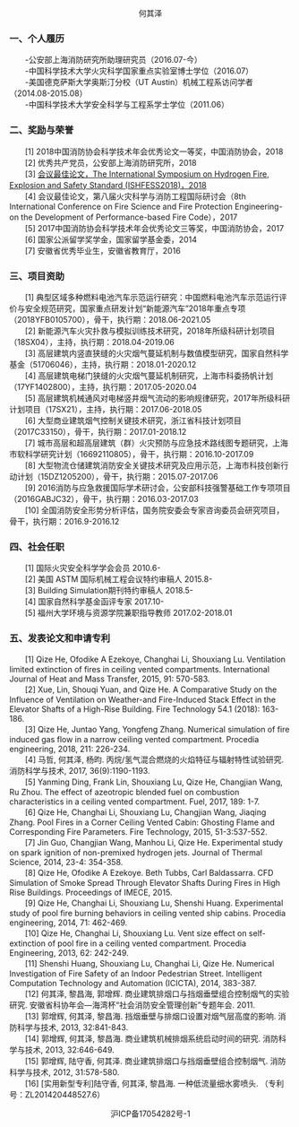 <p align="center">何其泽</p>

### 一、个人履历
　　-公安部上海消防研究所助理研究员（2016.07-今）  
　　-中国科学技术大学火灾科学国家重点实验室博士学位（2016.07）  
　　-美国德克萨斯大学奥斯汀分校（UT Austin）机械工程系访问学者（2014.08-2015.08）  
　　-中国科学技术大学安全科学与工程系学士学位（2011.06）
  
### 二、奖励与荣誉
　　[1]	2018中国消防协会科学技术年会优秀论文一等奖，中国消防协会，2018  
　　[2]	优秀共产党员，公安部上海消防研究所，2018  
　　[3]	[会议最佳论文，The International Symposium on Hydrogen Fire, Explosion and Safety Standard (ISHFESS2018)，2018](2018ISHFESS/2018ISHFESS.md)  
　　[4]	会议最佳论文，第八届火灾科学与消防工程国际研讨会（8th International Conference on Fire Science and Fire Protection Engineering-on the Development of Performance-based Fire Code），2017  
　　[5]	2017中国消防协会科学技术年会优秀论文三等奖，中国消防协会，2017  
　　[6]	国家公派留学奖学金，国家留学基金委，2014  
　　[7]	安徽省优秀毕业生，安徽省教育厅，2016

### 三、项目资助
　　[1]	典型区域多种燃料电池汽车示范运行研究：中国燃料电池汽车示范运行评价与安全规范研究，国家重点研发计划“新能源汽车”2018年重点专项（2018YFB0105700），骨干，执行期：2018.06-2021.05  
　　[2]	新能源汽车火灾扑救与模拟训练技术研究，2018年所级科研计划项目（18SX04），主持，执行期：2018.04-2019.06  
　　[3]	高层建筑内竖直狭缝的火灾烟气蔓延机制与数值模型研究，国家自然科学基金（51706046），主持，执行期：2018.01-2020.12  
　　[4]	高层建筑电梯门狭缝的火灾烟气蔓延机制研究，上海市科委扬帆计划（17YF1402800），主持，执行期：2017.05-2020.04  
　　[5]	高层建筑机械通风对电梯竖井烟气流动的影响规律研究，2017年所级科研计划项目（17SX21），主持，执行期：2017.06-2018.05  
　　[6]	大型商业建筑烟气控制关键技术研究，浙江省科技计划项目（2017C33150），骨干，执行期：2017.01-2018.12  
　　[7]	城市高层和超高层建筑（群）火灾预防与应急技术路线图专题研究，上海市软科学研究计划（16692110805），骨干，执行期：2016.10-2017.09  
　　[8]	大型物流仓储建筑消防安全关键技术研究及应用示范，上海市科技创新行动计划（15DZ1205200），骨干，执行期：2015.07-2017.06  
　　[9]	2016消防与应急救援国际学术研讨会，公安部科技强警基础工作专项项目（2016GABJC32），骨干，执行期：2016.03-2017.03  
　　[10]	全国消防安全形势分析评估，国务院安委会专家咨询委员会研究项目，骨干，执行期：2016.9-2016.12

### 四、社会任职
　　[1]	国际火灾安全科学学会会员 2010.6-   
　　[2]	美国 ASTM 国际机械工程会议特约审稿人 2015.8-   
　　[3]	Building Simulation期刊特约审稿人 2018.5-   
　　[4]	国家自然科学基金函评专家 2017.10-   
　　[5]	福州大学环境与资源学院兼职指导教师 2017.02-2018.01

### 五、发表论文和申请专利
　　[1]	Qize He, Ofodike A Ezekoye, Changhai Li, Shouxiang Lu. Ventilation limited extinction of fires in ceiling vented compartments. International Journal of Heat and Mass Transfer, 2015, 91: 570-583.   
　　[2]	Xue, Lin, Shouqi Yuan, and Qize He. A Comparative Study on the Influence of Ventilation on Weather-and Fire-Induced Stack Effect in the Elevator Shafts of a High-Rise Building. Fire Technology 54.1 (2018): 163-186.  
　　[3]	Qize He, Juntao Yang, Yongfeng Zhang. Numerical simulation of fire induced gas flow in a narrow ceiling vented compartment. Procedia engineering, 2018, 211: 226-234.  
　　[4]	马哲, 何其泽, 杨昀. 丙烷/氢气混合燃烧的火焰特征与辐射特性试验研究. 消防科学与技术, 2017, 36(9):1190-1193.  
　　[5]	Yanming Ding, Frank Lin, Shouxiang Lu, Qize He, Changjian Wang, Ru Zhou. The effect of azeotropic blended fuel on combustion characteristics in a ceiling vented compartment. Fuel, 2017, 189: 1-7.  
　　[6]	Qize He, Changhai Li, Shouxiang Lu, Changjian Wang, Jiaqing Zhang. Pool Fires in a Corner Ceiling Vented Cabin: Ghosting Flame and Corresponding Fire Parameters. Fire Technology, 2015, 51-3:537-552.   
　　[7]	Jin Guo, Changjian Wang, Manhou Li, Qize He. Experimental study on spark ignition of non-premixed hydrogen jets. Journal of Thermal Science, 2014, 23-4: 354-358.   
　　[8]	Qize He, Ofodike A Ezekoye. Beth Tubbs, Carl Baldassarra. CFD Simulation of Smoke Spread Through Elevator Shafts During Fires in High Rise Buildings. Proceedings of IMECE, 2015.  
　　[9]	Qize He, Changhai Li, Shouxiang Lu, Shenshi Huang. Experimental study of pool fire burning behaviors in ceiling vented ship cabins. Procedia engineering, 2014, 71: 462-469.  
　　[10]	Qize He, Changhai Li, Shouxiang Lu. Vent size effect on self-extinction of pool fire in a ceiling vented compartment. Procedia Engineering, 2013, 62: 242-249.   
　　[11]	Shenshi Huang, Shouxiang Lu, Changhai Li, Qize He. Numerical Investigation of Fire Safety of an Indoor Pedestrian Street. Intelligent Computation Technology and Automation (ICICTA), 2014, 383-387.  
　　[12]	何其泽, 黎昌海, 郭增辉. 商业建筑排烟口与挡烟垂壁组合控制烟气的实验研究. 安徽省科协年会—海湾杯“社会消防安全管理创新”专题年会. 2011.  
　　[13]	郭增辉, 何其泽, 黎昌海. 挡烟垂壁与排烟口设置对烟气层高度的影响. 消防科学与技术, 2013, 32:841-843.  
　　[14]	郭增辉, 何其泽, 黎昌海. 商业建筑机械排烟系统启动时间的研究. 消防科学与技术, 2013, 32:646-649.   
　　[15]	郭增辉, 陆守香, 何其泽. 商业建筑排烟口与挡烟垂壁组合控制烟气. 消防科学与技术, 2012, 31:578-580.   
　　[16]	[实用新型专利]陆守香, 何其泽, 黎昌海. 一种低流量细水雾喷头. （专利号：ZL201420448527.6）  
  
<p align="center">沪ICP备17054282号-1</p>
